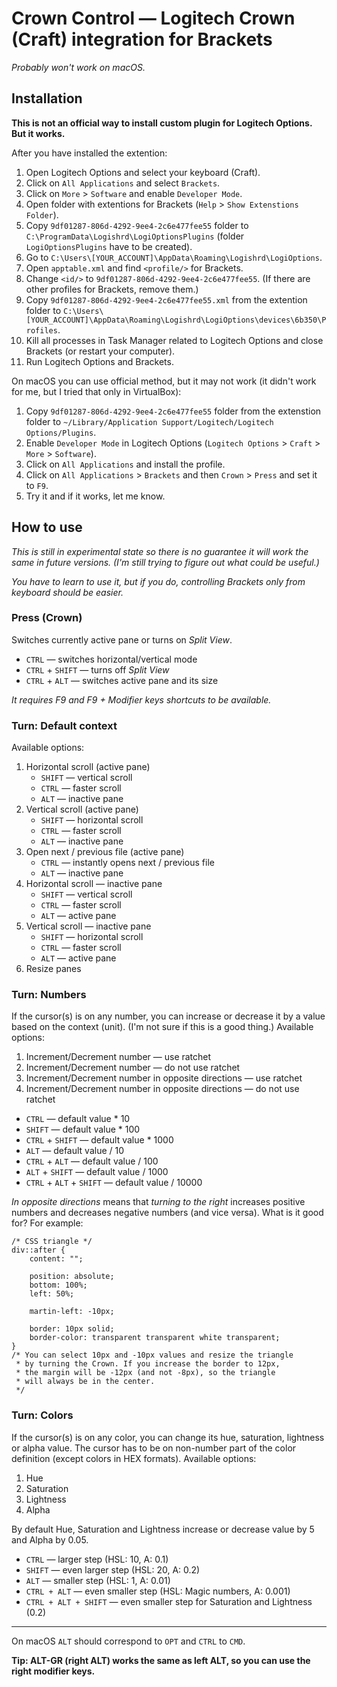 # Crown Control — Logitech Crown (Craft) integration for Brackets

*Probably won't work on macOS.*

## Installation

**This is not an official way to install custom plugin for Logitech Options. But it works.** 

After you have installed the extention:

1. Open Logitech Options and select your keyboard (Craft).
2. Click on `All Applications` and select `Brackets`.
3. Click on `More` > `Software` and enable `Developer Mode`.
4. Open folder with extentions for Brackets (`Help` > `Show Extenstions Folder`).
5. Copy `9df01287-806d-4292-9ee4-2c6e477fee55` folder to `C:\ProgramData\Logishrd\LogiOptionsPlugins` (folder `LogiOptionsPlugins` have to be created).
6. Go to `C:\Users\[YOUR_ACCOUNT]\AppData\Roaming\Logishrd\LogiOptions`.
7. Open `apptable.xml` and find `<profile/>` for Brackets.
8. Change `<id/>` to `9df01287-806d-4292-9ee4-2c6e477fee55`. (If there are other profiles for Brackets, remove them.)
9. Copy `9df01287-806d-4292-9ee4-2c6e477fee55.xml` from the extention folder to `C:\Users\[YOUR_ACCOUNT]\AppData\Roaming\Logishrd\LogiOptions\devices\6b350\Profiles`.
10. Kill all processes in Task Manager related to Logitech Options and close Brackets (or restart your computer).
11. Run Logitech Options and Brackets.

On macOS you can use official method, but it may not work (it didn't work for me, but I tried that only in VirtualBox):

1. Copy `9df01287-806d-4292-9ee4-2c6e477fee55` folder from the extenstion folder to `~/Library/Application Support/Logitech/Logitech Options/Plugins`.
2. Enable `Developer Mode` in Logitech Options (`Logitech Options` > `Craft` > `More` > `Software`).
3. Click on `All Applications` and install the profile.
4. Click on `All Applications` > `Brackets` and then `Crown` > `Press` and set it to `F9`.
5. Try it and if it works, let me know.

## How to use

*This is still in experimental state so there is no guarantee it will work the same in future versions. (I'm still trying to figure out what could be useful.)*

*You have to learn to use it, but if you do, controlling Brackets only from keyboard should be easier.*

### Press (Crown)
Switches currently active pane or turns on *Split View*.
- `CTRL` — switches horizontal/vertical mode
- `CTRL` + `SHIFT` — turns off *Split View*
- `CTRL` + `ALT` — switches active pane and its size

*It requires F9 and F9 + Modifier keys shortcuts to be available.*

### Turn: Default context

Available options:

1. Horizontal scroll (active pane)
    - `SHIFT` — vertical scroll
    - `CTRL` — faster scroll
    - `ALT` — inactive pane
2. Vertical scroll (active pane)
    - `SHIFT` — horizontal scroll
    - `CTRL` — faster scroll
    - `ALT` — inactive pane
3. Open next / previous file (active pane)
    - `CTRL` — instantly opens next / previous file
    - `ALT` — inactive pane
4. Horizontal scroll — inactive pane
    - `SHIFT` — vertical scroll
    - `CTRL` — faster scroll
    - `ALT` — active pane
5. Vertical scroll — inactive pane
    - `SHIFT` — horizontal scroll
    - `CTRL` — faster scroll
    - `ALT` — active pane
6. Resize panes

### Turn: Numbers

If the cursor(s) is on any number, you can increase or decrease it by a value based on the context (unit). (I'm not sure if this is a good thing.) Available options:

1. Increment/Decrement number — use ratchet
2. Increment/Decrement number — do not use ratchet
3. Increment/Decrement number in opposite directions — use ratchet
4. Increment/Decrement number in opposite directions — do not use ratchet


- `CTRL` — default value * 10
- `SHIFT` — default value * 100
- `CTRL` + `SHIFT` — default value * 1000
- `ALT` — default value / 10
- `CTRL` + `ALT` — default value / 100
- `ALT` + `SHIFT` — default value / 1000
- `CTRL` + `ALT` + `SHIFT` — default value / 10000


*In opposite directions* means that *turning to the right* increases positive numbers and decreases negative numbers (and vice versa). What is it good for? For example:

```
/* CSS triangle */
div::after {
    content: "";
    
    position: absolute;
    bottom: 100%;
    left: 50%;
    
    martin-left: -10px;
    
    border: 10px solid;
    border-color: transparent transparent white transparent;
}
/* You can select 10px and -10px values and resize the triangle 
 * by turning the Crown. If you increase the border to 12px, 
 * the margin will be -12px (and not -8px), so the triangle 
 * will always be in the center.
 */
```

### Turn: Colors

If the cursor(s) is on any color, you can change its hue, saturation, lightness or alpha value. The cursor has to be on non-number part of the color definition (except colors in HEX formats). Available options:

1. Hue
2. Saturation
3. Lightness
4. Alpha

By default Hue, Saturation and Lightness increase or decrease value by 5 and Alpha by 0.05. 

- `CTRL` — larger step (HSL: 10, A: 0.1)
- `SHIFT` — even larger step (HSL: 20, A: 0.2)
- `ALT` — smaller step (HSL: 1, A: 0.01)
- `CTRL + ALT` — even smaller step (HSL: Magic numbers, A: 0.001)
- `CTRL + ALT + SHIFT` — even smaller step for Saturation and Lightness (0.2)

---

On macOS `ALT` should correspond to `OPT` and `CTRL` to `CMD`.

**Tip: ALT-GR (right ALT) works the same as left ALT, so you can use the right modifier keys.**